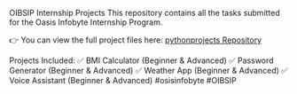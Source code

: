 OIBSIP Internship Projects
This repository contains all the tasks submitted for the Oasis Infobyte Internship Program.

👉 You can view the full project files here:
[pythonprojects Repository](https://github.com/kaushiknikam/pythonprojects)

Projects Included:
✅ BMI Calculator (Beginner & Advanced)
✅ Password Generator (Beginner & Advanced)
✅ Weather App (Beginner & Advanced)
✅ Voice Assistant (Beginner & Advanced)
#osisinfobyte  #OIBSIP
